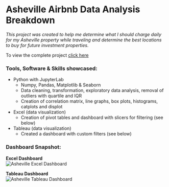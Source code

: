 # Asheville Airbnb Data Analysis Breakdown

*This project was created to help me determine what I should charge daily for my Asheville property while traveling and determine the best locations to buy for future investment properties.*

To view the complete project [click here](https://github.com/peige07/Analytics-Portfolio/blob/main/Python%20Projects/Asheville%20Airbnb%20Analysis/Asheville%20NC%20Airbnb%20Analysis.ipynb)

### Tools, Software & Skills showcased:
- Python with JupyterLab
  - Numpy, Pandas, Matplotlib & Seaborn
  - Data cleaning, transformation, exploratory data analysis, removal of outliers with quartile and IQR
  - Creation of correlation matrix, line graphs, box plots, histograms, catplots and displot 
- Excel (data visualization)
  - Creation of pivot tables and dashboard with slicers for filtering (see below)
- Tableau (data visualization)
  - Created a dashboard with custom filters (see below)

### Dashboard Snapshot:

**Excel Dashboard**
<br>
![Asheville Excel Dashboard](https://github.com/peige07/Analytics-Portfolio/assets/136380370/03bc9623-8721-490a-8bfd-798a83f001e9)
<br>

**Tableau Dashboard**
<br>
![Asheville Tableau Dashboard](https://github.com/peige07/Analytics-Portfolio/assets/136380370/be776682-21b6-484e-9740-56773f235b97)
